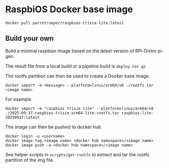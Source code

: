 # RaspbiOS Docker base image

`docker pull parrotrueper/raspbios-trixie-lite:latest`

## Build your own

Build a minimal raspbian image based on the latest version of RPi-Distro pi-gen.

The result file from a local build or a pipeline build is `deploy.tar.gz`

The rootfs partition can then be used to create a Docker base image.

```shell
docker import -m <message> --platform=linux/arm64/v8 ./rootfs.tar <image name>
```

For example

```shell
docker import -m "raspbios trixie lite" --platform=linux/arm64/v8 ./2025-09-17-raspbios-trixie-arm64-lite-rootfs.tar raspbios-lite-20250917:latest
```

The image can then be pushed to docker hub

```shell
docker login -u <username>
docker image tag <image name> <docker hub namespace>/<image name>
docker image push -a <docker hub namespace>/<image name>
```

See helper scripts in `scripts/get-rootfs` to extract and tar the rootfs partition of
the img file.

